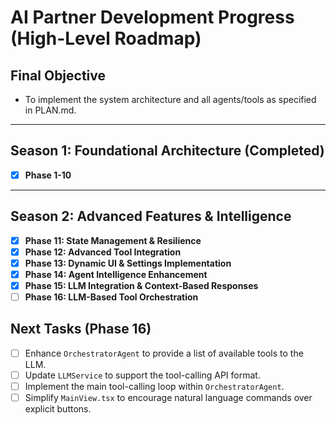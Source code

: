 # AI Partner Development Progress (High-Level Roadmap)

## Final Objective
- To implement the system architecture and all agents/tools as specified in PLAN.md.

---

## Season 1: Foundational Architecture (Completed)
- [x] **Phase 1-10**

---

## Season 2: Advanced Features & Intelligence

- [x] **Phase 11: State Management & Resilience**
- [x] **Phase 12: Advanced Tool Integration**
- [x] **Phase 13: Dynamic UI & Settings Implementation**
- [x] **Phase 14: Agent Intelligence Enhancement**
- [x] **Phase 15: LLM Integration & Context-Based Responses**
- [ ] **Phase 16: LLM-Based Tool Orchestration**

## Next Tasks (Phase 16)
- [ ] Enhance `OrchestratorAgent` to provide a list of available tools to the LLM.
- [ ] Update `LLMService` to support the tool-calling API format.
- [ ] Implement the main tool-calling loop within `OrchestratorAgent`.
- [ ] Simplify `MainView.tsx` to encourage natural language commands over explicit buttons.
